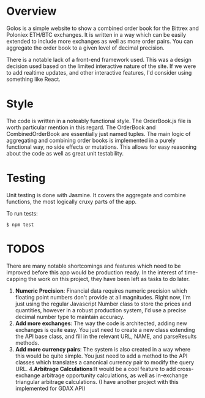 # Overview
Golos is a simple website to show a combined order book for the Bittrex and Poloniex ETH/BTC exchanges. It is written in a way which can be easily extended to include more exchanges as well as more order pairs. You can aggregate the order book to a given level of decimal precision.

There is a notable lack of a front-end framework used. This was a design decision used based on the limited interactive nature of the site. If we were to add realtime updates, and other interactive features, I'd consider using something like React.

# Style
The code is written in a noteably functional style. The OrderBook.js file is worth particular mention in this regard. The OrderBook and CombinedOrderBook are essentially just named tuples. The main logic of aggregating and combining order books is implemented in a purely functional way, no side effects or mutations. This allows for easy reasoning about the code as well as great unit testability.


# Testing
Unit testing is done with Jasmine. It covers the aggregate and combine functions, the most logically cruxy parts of the app.

To run tests:

```$ npm test```

# TODOS
There are many notable shortcomings and features which need to be improved before this app would be production ready. In the interest of time-capping the work on this project, they have been left as tasks to do later.

1. **Numeric Precision**: Financial data requires numeric precision which floating point numbers don't provide at all magnitudes. Right now, I'm just using the regular Javascript Number class to store the prices and quantities, however in a robust production system, I'd use a precise decimal number type to maintain accuracy.
2. **Add more exchanges**: The way the code is architected, adding new exchanges is quite easy. You just need to create a new class extending the API base class, and fill in the relevant URL, NAME, and parseResults methods.
3. **Add more currency pairs**: The system is also created in a way where this would be quite simple. You just need to add a method to the API classes which translates a canonical currency pair to modify the query URL.
4.**Arbitrage Calculations**:It would be a cool feature to add cross-exchange arbitrage opportunity calculations, as well as in-exchange triangular arbitrage calculations. (I have another project with this implemented for GDAX API)
